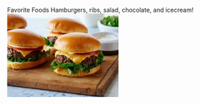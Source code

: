 Favorite Foods
Hamburgers, ribs, salad, chocolate, and icecream!
![Picture of Hamburger](hamburger.jpg)

